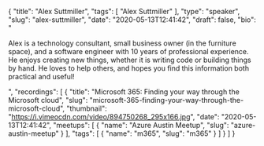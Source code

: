 {
  "title": "Alex Suttmiller",
  "tags": [
    "Alex Suttmiller"
  ],
  "type": "speaker",
  "slug": "alex-suttmiller",
  "date": "2020-05-13T12:41:42",
  "draft": false,
  "bio": "<p>Alex is a technology consultant, small business owner (in the furniture space), and a software engineer with 10 years of professional experience. He enjoys creating new things, whether it is writing code or building things by hand. He loves to help others, and hopes you find this information both practical and useful!</p>",
  "recordings": [
    {
      "title": "Microsoft 365: Finding your way through the Microsoft cloud",
      "slug": "microsoft-365-finding-your-way-through-the-microsoft-cloud",
      "thumbnail": "https://i.vimeocdn.com/video/894750268_295x166.jpg",
      "date": "2020-05-13T12:41:42",
      "meetups": [
        {
          "name": "Azure Austin Meetup",
          "slug": "azure-austin-meetup"
        }
      ],
      "tags": [
        {
          "name": "m365",
          "slug": "m365"
        }
      ]
    }
  ]
}